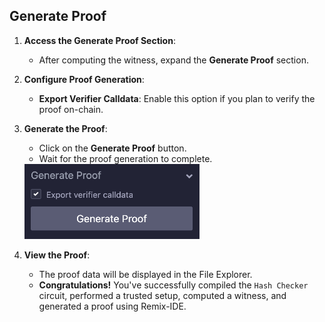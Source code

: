 ## Generate Proof

1. **Access the Generate Proof Section**:
   - After computing the witness, expand the **Generate Proof** section.

2. **Configure Proof Generation**:
   - **Export Verifier Calldata**: Enable this option if you plan to verify the proof on-chain.

3. **Generate the Proof**:
   - Click on the **Generate Proof** button.
   - Wait for the proof generation to complete.

   <img src="https://raw.githubusercontent.com/ethereum/remix-workshops/master/CircomHashChecker/step-7/images/generate_proof.png" alt="generate-proof" width=280 height=120>

4. **View the Proof**:
   - The proof data will be displayed in the File Explorer.
   - **Congratulations!** You've successfully compiled the `Hash Checker` circuit, performed a trusted setup, computed a witness, and generated a proof using Remix-IDE.